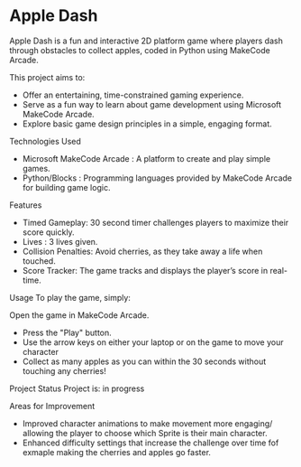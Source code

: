 # Apple Dash
Apple Dash is a fun and interactive 2D platform game where players dash through obstacles to collect apples, coded in Python using MakeCode Arcade.

This project aims to:

- Offer an entertaining, time-constrained gaming experience.
- Serve as a fun way to learn about game development using Microsoft MakeCode Arcade.
- Explore basic game design principles in a simple, engaging format.

Technologies Used
- Microsoft MakeCode Arcade : A platform to create and play simple games.
- Python/Blocks : Programming languages provided by MakeCode Arcade for building game logic.

Features
- Timed Gameplay: 30 second timer challenges players to maximize their score quickly.
- Lives : 3 lives given. 
- Collision Penalties: Avoid cherries, as they take away a life when touched. 
- Score Tracker: The game tracks and displays the player’s score in real-time.

Usage
To play the game, simply:

Open the game in MakeCode Arcade.
- Press the "Play" button.
- Use the arrow keys on either your laptop or on the game to move your character 
- Collect as many apples as you can within the 30 seconds without touching any cherries!

Project Status
Project is: in progress


Areas for Improvement
- Improved character animations to make movement more engaging/ allowing the player to choose which Sprite is their main character. 
- Enhanced difficulty settings that increase the challenge over time fof exmaple making the cherries and apples go faster. 

